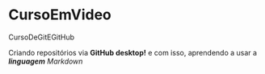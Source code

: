 # CursoEmVideo
 
 CursoDeGitEGitHub

Criando repositórios via **GitHub desktop!**
e com isso, aprendendo a usar a __*linguagem*__ *Markdown*
